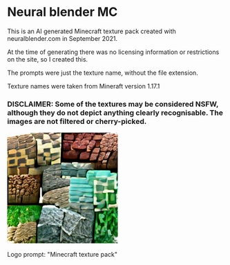 # Neural blender MC
This is an AI generated Minecraft texture pack created with neuralblender.com in September 2021.

At the time of generating there was no licensing information or restrictions on the site, so I created this.

The prompts were just the texture name, without the file extension.

Texture names were taken from Mineraft version 1.17.1

### DISCLAIMER: Some of the textures may be considered NSFW, although they do not depict anything clearly recognisable. The images are not filtered or cherry-picked.

![](logo.png)

Logo prompt: "Minecraft texture pack"
